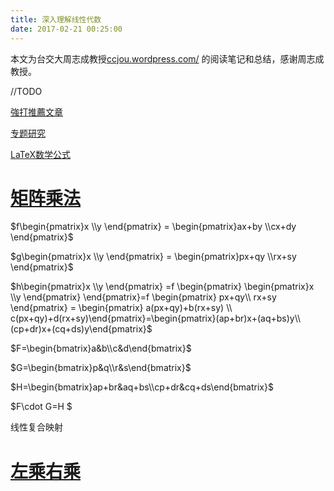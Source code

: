 ```yaml
---
title: 深入理解线性代数
date: 2017-02-21 00:25:00
---
```

本文为台交大周志成教授[ccjou.wordpress.com/](https://ccjou.wordpress.com/) 的阅读笔记和总结，感谢周志成教授。

//TODO
<!-- more -->
[強打推薦文章](https://ccjou.wordpress.com/%E9%96%B1%E8%AE%80%E5%B0%8E%E5%BC%95/%E5%BC%B7%E6%89%93%E6%8E%A8%E8%96%A6%E6%96%87%E7%AB%A0/)

[专题研究](https://ccjou.wordpress.com/%E5%B0%88%E9%A1%8C%E6%8E%A2%E7%A9%B6/)

[LaTeX数学公式](https://zh.wikipedia.org/wiki/Help:%E6%95%B0%E5%AD%A6%E5%85%AC%E5%BC%8F)




# [矩阵乘法](https://ccjou.wordpress.com/2010/06/18/%E7%B7%9A%E6%80%A7%E4%BB%A3%E6%95%B8%E7%9A%84%E7%AC%AC%E4%B8%80%E5%A0%82%E8%AA%B2-%E7%9F%A9%E9%99%A3%E4%B9%98%E6%B3%95%E7%9A%84%E5%AE%9A%E7%BE%A9/)


$f\begin{pmatrix}x  \\y \end{pmatrix} = \begin{pmatrix}ax+by  \\cx+dy  \end{pmatrix}$

$g\begin{pmatrix}x  \\y \end{pmatrix} = \begin{pmatrix}px+qy  \\rx+sy \end{pmatrix}$

$h\begin{pmatrix}x  \\y \end{pmatrix} =f \begin{pmatrix} \begin{pmatrix}x  \\y  \end{pmatrix}  \end{pmatrix}=f \begin{pmatrix} px+qy\\ rx+sy  \end{pmatrix} = \begin{pmatrix} a(px+qy)+b(rx+sy) \\ c(px+qy)+d(rx+sy)\end{pmatrix}=\begin{pmatrix}(ap+br)x+(aq+bs)y\\ (cp+dr)x+(cq+ds)y\end{pmatrix}$

$F=\begin{bmatrix}a&b\\c&d\end{bmatrix}$

$G=\begin{bmatrix}p&q\\r&s\end{bmatrix}$

$H=\begin{bmatrix}ap+br&aq+bs\\cp+dr&cq+ds\end{bmatrix}$

$F\cdot G=H $

线性复合映射

# [左乘右乘](https://ccjou.wordpress.com/2010/12/24/%E5%B7%A6%E4%B9%98%E9%82%84%E6%98%AF%E5%8F%B3%E4%B9%98%EF%BC%8C%E9%80%99%E5%B0%B1%E6%98%AF%E5%95%8F%E9%A1%8C%E6%89%80%E5%9C%A8/)